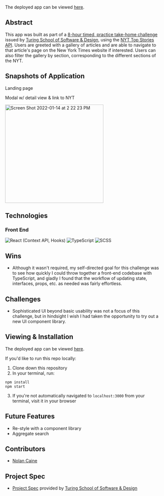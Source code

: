 The deployed app can be viewed [here](https://ny-times-news-reader.surge.sh/).

## Abstract

This app was built as part of a [8-hour timed, practice take-home challenge](https://mod4.turing.edu/projects/take_home/take_home_fe) issued by [Turing School of Software & Design](https://turing.edu/), using the [NYT Top Stories API](https://developer.nytimes.com/docs/top-stories-product/1/overview). Users are greeted with a gallery of articles and are able to navigate to that article's page on the New York Times website if interested. Users can also filter the gallery by section, corresponding to the different sections of the NYT.

## Snapshots of Application

Landing page




Modal w/ detail view & link to NYT

<img width="319" alt="Screen Shot 2022-01-14 at 2 22 23 PM" src="https://user-images.githubusercontent.com/79823098/149592920-fd4de464-5998-4e7d-b16e-a9b1c52a7c0c.png">


## Technologies

### Front End

![React (Context API, Hooks)](https://img.shields.io/badge/React-20232A?style=for-the-badge&logo=react&logoColor=61DAFB)
![TypeScript](https://img.shields.io/badge/TypeScript-007ACC?style=for-the-badge&logo=typescript&logoColor=white)
![SCSS](https://img.shields.io/badge/Sass-CC6699?style=for-the-badge&logo=sass&logoColor=white)

## Wins

- Although it wasn't required, my self-directed goal for this challenge was to see how quickly I could throw together a front-end codebase with TypeScript, and gladly I found that the workflow of updating state, interfaces, props, etc. as needed was fairly effortless.

## Challenges

- Sophisticated UI beyond basic usability was not a focus of this challenge, but in hindsight I wish I had taken the opportunity to try out a new UI component library.

## Viewing & Installation

The deployed app can be viewed [here](https://ny-times-news-reader.surge.sh/).

If you'd like to run this repo locally:

1. Clone down this repository
2. In your terminal, run:
  ```
  npm install
  npm start
  ```
3. If you're not automatically navigated to `localhost:3000` from your terminal, visit it in your browser

## Future Features

- Re-style with a component library
- Aggregate search

## Contributors

- [Nolan Caine](https://github.com/n0land0)

## Project Spec
- [Project Spec](https://mod4.turing.edu/projects/take_home/take_home_fe) provided by [Turing School of Software & Design](https://turing.edu/)
